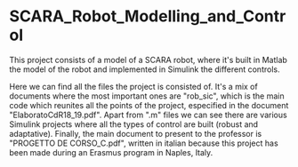 # SCARA_Robot_Modelling_and_Control
This project consists of a model of a SCARA robot, where it's built in Matlab the model of the robot and implemented in Simulink the different controls.

Here we can find all the files the project is consisted of. It's a mix of documents where the most important ones are "rob_sic", which is the main code which reunites all the points of the project, especified in the document "ElaboratoCdR18_19.pdf". Apart from ".m" files we can see there are various Simulink projects where all the types of control are built (robust and adaptative).
Finally, the main document to present to the professor is "PROGETTO DE CORSO_C.pdf", written in italian because this project has been made during an Erasmus program in Naples, Italy.
